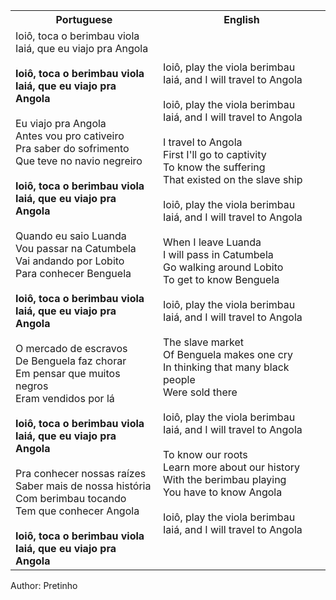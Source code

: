 <table class="capoeira-table">
    <tr class="header-row">
        <th>Portuguese</th>
        <th>English</th>
    </tr>
    <tr>
        <td>
            Ioiô, toca o berimbau viola<br>
            Iaiá, que eu viajo pra Angola<br>
            <br>
            <strong>Ioiô, toca o berimbau viola<br>
            Iaiá, que eu viajo pra Angola</strong><br>
            <br>
            Eu viajo pra Angola<br>
            Antes vou pro cativeiro<br>
            Pra saber do sofrimento<br>
            Que teve no navio negreiro<br>
            <br>
            <strong>Ioiô, toca o berimbau viola<br>
            Iaiá, que eu viajo pra Angola</strong><br>
            <br>
            Quando eu saio Luanda<br>
            Vou passar na Catumbela<br>
            Vai andando por Lobito<br>
            Para conhecer Benguela<br>
            <br>
            <strong>Ioiô, toca o berimbau viola<br>
            Iaiá, que eu viajo pra Angola</strong><br>
            <br>
            O mercado de escravos<br>
            De Benguela faz chorar<br>
            Em pensar que muitos negros<br>
            Eram vendidos por lá<br>
            <br>
            <strong>Ioiô, toca o berimbau viola<br>
            Iaiá, que eu viajo pra Angola</strong><br>
            <br>
            Pra conhecer nossas raízes<br>
            Saber mais de nossa história<br>
            Com berimbau tocando<br>
            Tem que conhecer Angola<br>
            <strong><br>
            Ioiô, toca o berimbau viola<br>
            Iaiá, que eu viajo pra Angola</strong>
        </td>
        <td>
            Ioiô, play the viola berimbau<br>
            Iaiá, and I will travel to Angola<br>
            <br>
            Ioiô, play the viola berimbau<br>
            Iaiá, and I will travel to Angola<br>
            <br>
            I travel to Angola<br>
            First I'll go to captivity<br>
            To know the suffering<br>
            That existed on the slave ship<br>
            <br>
            Ioiô, play the viola berimbau<br>
            Iaiá, and I will travel to Angola<br>
            <br>
            When I leave Luanda<br>
            I will pass in Catumbela<br>
            Go walking around Lobito<br>
            To get to know Benguela<br>
            <br>
            Ioiô, play the viola berimbau<br>
            Iaiá, and I will travel to Angola<br>
            <br>
            The slave market<br>
            Of Benguela makes one cry<br>
            In thinking that many black people<br>
            Were sold there<br>
            <br>
            Ioiô, play the viola berimbau<br>
            Iaiá, and I will travel to Angola<br>
            <br>
            To know our roots<br>
            Learn more about our history<br>
            With the berimbau playing<br>
            You have to know Angola<br>
            <br>
            Ioiô, play the viola berimbau<br>
            Iaiá, and I will travel to Angola
        </td>
    </tr>
</table>

<figcaption>
Author: Pretinho
</figcaption>